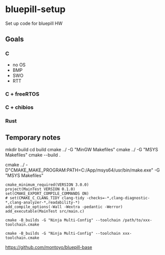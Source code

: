# bluepill-setup
Set up code for bluepill HW

## Goals

### C
- no OS
- BMP
- SWO
- RTT


### C + freeRTOS

### C + chibios

### Rust


## Temporary notes


mkdir build
cd build
cmake ../ -G "MinGW Makefiles"
cmake ../ -G "MSYS Makefiles"
cmake --build .



cmake ../ -D"CMAKE_MAKE_PROGRAM:PATH=C:/App/msys64/usr/bin/make.exe" -G "MSYS Makefiles"


```
cmake_minimum_required(VERSION 3.0.0)
project(MainTest VERSION 0.1.0)
set(CMAKE_EXPORT_COMPILE_COMMANDS ON)
# set(CMAKE_C_CLANG_TIDY clang-tidy -checks=-*,clang-diagnostic-*,clang-analyzer-*,readability-*)
add_compile_options(-Wall -Wextra -pedantic -Werror)
add_executable(MainTest src/main.c)
```

`cmake -B_builds -G "Ninja Multi-Config" --toolchain /path/to/xxx-toolchain.cmake`

`cmake -B_builds -G "Ninja Multi-Config" --toolchain xxx-toolchain.cmake`


https://github.com/montoyo/bluepill-base
